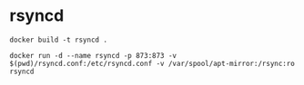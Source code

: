 # rsyncd

```
docker build -t rsyncd .
```

```
docker run -d --name rsyncd -p 873:873 -v $(pwd)/rsyncd.conf:/etc/rsyncd.conf -v /var/spool/apt-mirror:/rsync:ro rsyncd
```
